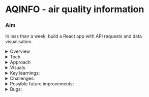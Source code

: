 # AQINFO - air quality information

### Aim
In less than a week, build a React app with API requests and data visualisation.

<details>
  <summary>Overview</summary>
  <p>
    Select a location, anywhere in the world, using pin-drop on a map or satellite image. You can then view a data visualisation about the air quality in your           chosen location - this comes in the form of a colour coded bar chart accompanied by a short description of the air quality. You can also view weather warnings       for the area you’ve chosen - at the moment these are written in English whenever possible.
  </p>
  <p>
    The site also subtly prompts the user to donate to one of six environmental charities.
  </p>
</details>

<details>
  <summary>Tech</summary>
  <ul>
    <li>
      <details>
        <summary>SCSS - 13.1 % :</summary>
        <ul>
          <li>Customising Plotly.Js components and bootstrap components.</li>
          <li>Positioning, fonts & colouring.</li>
          <li>Somewhat responsive design (not fully optimised for phone use).</li>
        </ul>
      </details>
    </li>
    <li>
      <details>
        <summary>Plotly.js & React.js / React-Bootstrap - 86.9% :</summary>
        <ul>
          <li>All of the sites content, any little features included</li>
          <li>Making a request to Google maps api using pin drop on selected location, storing the latitude and longitude as stateful variables.</li>
          <li>Passing those coordinates as part of two other separate requests to OpenWeatherMap API - for air quality data and weather warnings.</li>
          <li>Plotting the data onto a bar chart which is literally coloured using the response data (achieved with some fairly simple conditional logic)</li>
        </ul>
      </details>
    </li>
  </ul>
</details>

<details>
  <summary>Approach</summary>
  <h5>Beginning - planning :</h5>
  <p>
    I knew I wanted to create a dynamic data visualisation site - So a user could search a location and get visual data back. After doing some research I landed on     Google Maps Javascript Api and OpenWeatherMap Api for requesting data. My brother had done work with an open source graphing library called Plotly.js and           recommended it. 
  </p>
  <p>I started a trello board for my project planning as usual, with ‘to-do’, ‘doing’ and ‘done lists’ + wireframes & pseudo-code.</p>
  <h5>Middle - bulk of the project :</h5>
  <p>As it turns out the Google maps JavaScript api involves typescript which I was unfamiliar with, this had to be altered to work in a React app.</p>
  <p>
    Fairly quickly I was able to get coordinates from the mapp and store them as stateful variables, then make requests to OpenWeatherMap for the relevant data.
  </p>
  <h5>End - polishing & testing :</h5>
  <p>
    It was then just a case of plotting the data on a bar chart and bringing the UX up to scratch. Working with plotly.js was challenging at times - there are not       many examples of React implementation online and the components are difficult to customise in some ways. 
  </p>
</details>

<details>
  <summary>Visuals</summary>
  <p>Landing page</p>
  <img src=https://user-images.githubusercontent.com/89402596/148824744-aaed67af-a7df-452f-b99a-beb7b4a0cb5a.png />
  <p>AQI data visualisatioin</p>
  <img src=https://user-images.githubusercontent.com/89402596/148824903-9341ca48-db04-4cce-ae06-b76c4d5f1231.png />
  <p>Weather warning</p>
  <img src=https://user-images.githubusercontent.com/89402596/148825012-d9e82454-23be-4d9f-b69e-a20dd98404d8.png />
  <p>Donate to charity</p>
  <img src=https://user-images.githubusercontent.com/89402596/148825088-d0e95f40-406e-4325-b6af-15c15234f2ff.png />
</details>


<details>
  <summary>Key learnings:</summary>
  <ul>
    <li>Plotly.js - a great library for creating dynamic data visualisations - getting practice implementing it with React and customising their components.</li>
    <li>Google maps API, useful for all kinds of applications.</li>
    <li>Making requests to one API using data returned from another.</li>
  </ul>
</details>

<details>
  <summary>Challenges:</summary>
  <ul>
    <li>Converting from typescript to JavaScript</li>
    <li>Customising plotly components & React app implementation</li>
    <li>Implementing responsive design</li>
  </ul>
</details>

<details>
  <summary>Possible future improvements:</summary>
  <ul>
    <li>More visually interesting / impactful data visualisation</li>
    <li>More features (request other kinds of data relevant to the subject) </li>
    <li>Fully responsive - get it working properly on phone screens</li>
  </ul>
</details>

<details>
  <summary>Bugs:</summary>
  <p>The App is almost fully responsive but the title of the bar chart does not fit on the screen as intended.</p>
</details>
